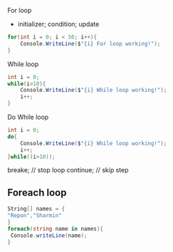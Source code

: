 For loop
- initializer; condition; update
```c#
for(int i = 0; i < 50; i++){
	Console.WriteLine($"{i} For loop working!");
}

```

While loop
```c#
int i = 0;
while(i>10){
	Console.WriteLine($"{i} While loop working!");
	i++;
}
```


Do While loop
```c#
int i = 0;
do{
	Console.WriteLine($"{i} While loop working!");
	i++;
}while((i>10));
```

breake; // stop loop
continue; // skip step


## Foreach loop
```c#
String[] names = {
"Repon","Sharmin"
}
foreach(string name in names){
 Console.writeLine(name);
}
```
